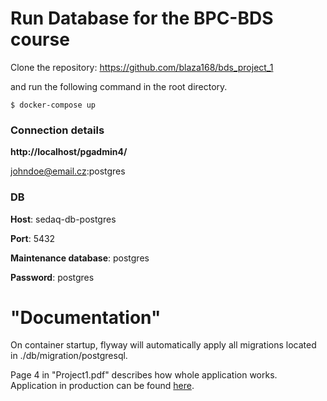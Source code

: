 # Run Database for the BPC-BDS course

Clone the repository: https://github.com/blaza168/bds_project_1

and run the following command in the root directory.
```shell
$ docker-compose up
```

### Connection details

**http://localhost/pgadmin4/**

johndoe@email.cz:postgres


### DB

**Host**: sedaq-db-postgres

**Port**: 5432

**Maintenance database**:  postgres

**Password**: postgres

# "Documentation"

On container startup, flyway will automatically apply all migrations located in ./db/migration/postgresql.

Page 4 in "Project1.pdf" describes how whole application works.
Application in production can be found [here](https://studio-effect.cz).